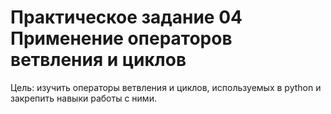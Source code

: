 # Практическое задание 04 Применение операторов ветвления и циклов

Цель: изучить операторы ветвления и циклов, используемых в python и закрепить навыки работы с ними.
